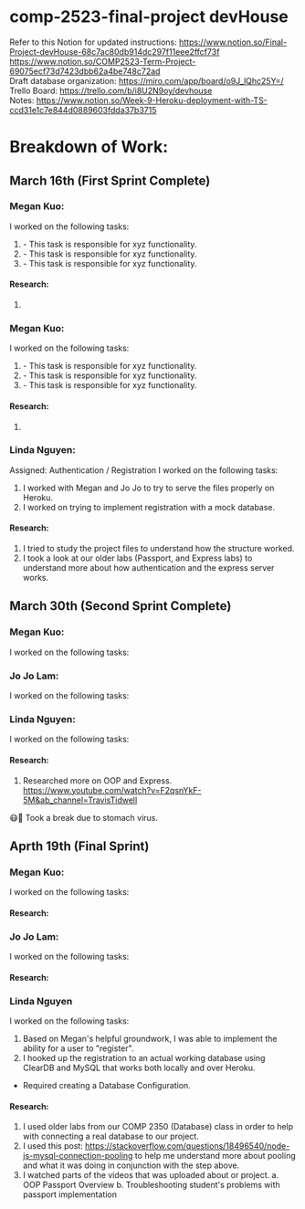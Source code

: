 # comp-2523-final-project devHouse

Refer to this Notion for updated instructions: https://www.notion.so/Final-Project-devHouse-68c7ac80db914dc297f11eee2ffcf73f  
https://www.notion.so/COMP2523-Term-Project-69075ecf73d7423dbb62a4be748c72ad  
Draft database organization: https://miro.com/app/board/o9J_lQhc25Y=/  
Trello Board: https://trello.com/b/i8U2N9oy/devhouse  
Notes: https://www.notion.so/Week-9-Heroku-deployment-with-TS-ccd31e1c7e844d0889603fdda37b3715

# Breakdown of Work:

## March 16th (First Sprint Complete)
### Megan Kuo:
I worked on the following tasks:

1. <Insert Some Task Here> - This task is responsible for xyz functionality.
2. <Insert Some Task Here> - This task is responsible for xyz functionality.
3. <Insert Some Task Here> - This task is responsible for xyz functionality.

#### Research:

1. <Insert Video or Link to thing you needed to research>

### Megan Kuo:
I worked on the following tasks:

1. <Insert Some Task Here> - This task is responsible for xyz functionality.
2. <Insert Some Task Here> - This task is responsible for xyz functionality.
3. <Insert Some Task Here> - This task is responsible for xyz functionality.

#### Research:

1. <Insert Video or Link to thing you needed to research>


### Linda Nguyen:
Assigned: Authentication / Registration
I worked on the following tasks:

1. I worked with Megan and Jo Jo to try to serve the files properly on Heroku.
2. I worked on trying to implement registration with a mock database.

#### Research:
1. I tried to study the project files to understand how the structure worked.
2. I took a look at our older labs (Passport, and Express labs) to understand more about how authentication and the express server works.


## March 30th (Second Sprint Complete)
### Megan Kuo:
I worked on the following tasks:



### Jo Jo Lam:
I worked on the following tasks:

### Linda Nguyen:
I worked on the following tasks:

#### Research:
1. Researched more on OOP and Express.
https://www.youtube.com/watch?v=F2qsnYkF-5M&ab_channel=TravisTidwell

😷🤒 Took a break due to stomach virus.


## Aprth 19th (Final Sprint)
### Megan Kuo:
I worked on the following tasks:

#### Research:

### Jo Jo Lam:
I worked on the following tasks:

#### Research:


### Linda Nguyen
I worked on the following tasks:

1. Based on Megan's helpful groundwork, I was able to implement the ability for a user to "register".
2. I hooked up the registration to an actual working database using ClearDB and MySQL that works both locally and over Heroku.
  * Required creating a Database Configuration.

#### Research:
1. I used older labs from our COMP 2350 (Database) class in order to help with connecting a real database to our project.
2. I used this post: https://stackoverflow.com/questions/18496540/node-js-mysql-connection-pooling to help me understand more about pooling and what it was doing in conjunction with the step above.
3. I watched parts of the videos that was uploaded about or project.
  a. OOP Passport Overview
  b. Troubleshooting student's problems with passport implementation



